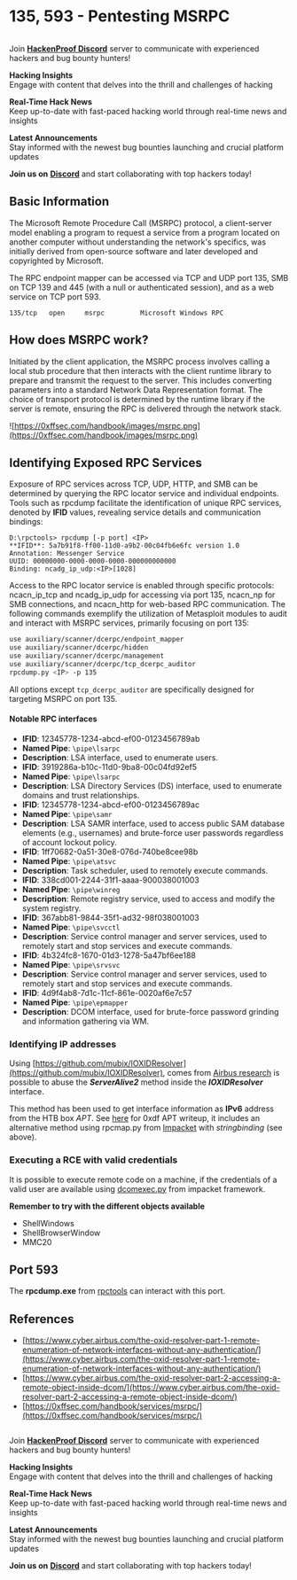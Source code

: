 # 135, 593 - Pentesting MSRPC





<figure><img src="../.gitbook/assets/image (380).png" alt=""><figcaption></figcaption></figure>

Join [**HackenProof Discord**](https://discord.com/invite/N3FrSbmwdy) server to communicate with experienced hackers and bug bounty hunters!

**Hacking Insights**\
Engage with content that delves into the thrill and challenges of hacking

**Real-Time Hack News**\
Keep up-to-date with fast-paced hacking world through real-time news and insights

**Latest Announcements**\
Stay informed with the newest bug bounties launching and crucial platform updates

**Join us on** [**Discord**](https://discord.com/invite/N3FrSbmwdy) and start collaborating with top hackers today!

## Basic Information

The Microsoft Remote Procedure Call (MSRPC) protocol, a client-server model enabling a program to request a service from a program located on another computer without understanding the network's specifics, was initially derived from open-source software and later developed and copyrighted by Microsoft.

The RPC endpoint mapper can be accessed via TCP and UDP port 135, SMB on TCP 139 and 445 (with a null or authenticated session), and as a web service on TCP port 593.

```
135/tcp   open     msrpc         Microsoft Windows RPC
```

## How does MSRPC work?

Initiated by the client application, the MSRPC process involves calling a local stub procedure that then interacts with the client runtime library to prepare and transmit the request to the server. This includes converting parameters into a standard Network Data Representation format. The choice of transport protocol is determined by the runtime library if the server is remote, ensuring the RPC is delivered through the network stack.

![https://0xffsec.com/handbook/images/msrpc.png](https://0xffsec.com/handbook/images/msrpc.png)

## **Identifying Exposed RPC Services**

Exposure of RPC services across TCP, UDP, HTTP, and SMB can be determined by querying the RPC locator service and individual endpoints. Tools such as rpcdump facilitate the identification of unique RPC services, denoted by **IFID** values, revealing service details and communication bindings:

```
D:\rpctools> rpcdump [-p port] <IP>
**IFID**: 5a7b91f8-ff00-11d0-a9b2-00c04fb6e6fc version 1.0
Annotation: Messenger Service
UUID: 00000000-0000-0000-0000-000000000000
Binding: ncadg_ip_udp:<IP>[1028]
```

Access to the RPC locator service is enabled through specific protocols: ncacn\_ip\_tcp and ncadg\_ip\_udp for accessing via port 135, ncacn\_np for SMB connections, and ncacn\_http for web-based RPC communication. The following commands exemplify the utilization of Metasploit modules to audit and interact with MSRPC services, primarily focusing on port 135:

```bash
use auxiliary/scanner/dcerpc/endpoint_mapper
use auxiliary/scanner/dcerpc/hidden
use auxiliary/scanner/dcerpc/management
use auxiliary/scanner/dcerpc/tcp_dcerpc_auditor
rpcdump.py <IP> -p 135
```

All options except `tcp_dcerpc_auditor` are specifically designed for targeting MSRPC on port 135.

#### Notable RPC interfaces

* **IFID**: 12345778-1234-abcd-ef00-0123456789ab
* **Named Pipe**: `\pipe\lsarpc`
* **Description**: LSA interface, used to enumerate users.
* **IFID**: 3919286a-b10c-11d0-9ba8-00c04fd92ef5
* **Named Pipe**: `\pipe\lsarpc`
* **Description**: LSA Directory Services (DS) interface, used to enumerate domains and trust relationships.
* **IFID**: 12345778-1234-abcd-ef00-0123456789ac
* **Named Pipe**: `\pipe\samr`
* **Description**: LSA SAMR interface, used to access public SAM database elements (e.g., usernames) and brute-force user passwords regardless of account lockout policy.
* **IFID**: 1ff70682-0a51-30e8-076d-740be8cee98b
* **Named Pipe**: `\pipe\atsvc`
* **Description**: Task scheduler, used to remotely execute commands.
* **IFID**: 338cd001-2244-31f1-aaaa-900038001003
* **Named Pipe**: `\pipe\winreg`
* **Description**: Remote registry service, used to access and modify the system registry.
* **IFID**: 367abb81-9844-35f1-ad32-98f038001003
* **Named Pipe**: `\pipe\svcctl`
* **Description**: Service control manager and server services, used to remotely start and stop services and execute commands.
* **IFID**: 4b324fc8-1670-01d3-1278-5a47bf6ee188
* **Named Pipe**: `\pipe\srvsvc`
* **Description**: Service control manager and server services, used to remotely start and stop services and execute commands.
* **IFID**: 4d9f4ab8-7d1c-11cf-861e-0020af6e7c57
* **Named Pipe**: `\pipe\epmapper`
* **Description**: DCOM interface, used for brute-force password grinding and information gathering via WM.

### Identifying IP addresses

Using [https://github.com/mubix/IOXIDResolver](https://github.com/mubix/IOXIDResolver), comes from [Airbus research](https://www.cyber.airbus.com/the-oxid-resolver-part-1-remote-enumeration-of-network-interfaces-without-any-authentication/) is possible to abuse the _**ServerAlive2**_ method inside the _**IOXIDResolver**_ interface.

This method has been used to get interface information as **IPv6** address from the HTB box _APT_. See [here](https://0xdf.gitlab.io/2021/04/10/htb-apt.html) for 0xdf APT writeup, it includes an alternative method using rpcmap.py from [Impacket](https://github.com/SecureAuthCorp/impacket/) with _stringbinding_ (see above).

### Executing a RCE with valid credentials

It is possible to execute remote code on a machine, if the credentials of a valid user are available using [dcomexec.py](https://github.com/fortra/impacket/blob/master/examples/dcomexec.py) from impacket framework.

**Remember to try with the different objects available**

* ShellWindows
* ShellBrowserWindow
* MMC20

## Port 593

The **rpcdump.exe** from [rpctools](https://resources.oreilly.com/examples/9780596510305/tree/master/tools/rpctools) can interact with this port.

## References

* [https://www.cyber.airbus.com/the-oxid-resolver-part-1-remote-enumeration-of-network-interfaces-without-any-authentication/](https://www.cyber.airbus.com/the-oxid-resolver-part-1-remote-enumeration-of-network-interfaces-without-any-authentication/)
* [https://www.cyber.airbus.com/the-oxid-resolver-part-2-accessing-a-remote-object-inside-dcom/](https://www.cyber.airbus.com/the-oxid-resolver-part-2-accessing-a-remote-object-inside-dcom/)
* [https://0xffsec.com/handbook/services/msrpc/](https://0xffsec.com/handbook/services/msrpc/)

<figure><img src="../.gitbook/assets/image (380).png" alt=""><figcaption></figcaption></figure>

Join [**HackenProof Discord**](https://discord.com/invite/N3FrSbmwdy) server to communicate with experienced hackers and bug bounty hunters!

**Hacking Insights**\
Engage with content that delves into the thrill and challenges of hacking

**Real-Time Hack News**\
Keep up-to-date with fast-paced hacking world through real-time news and insights

**Latest Announcements**\
Stay informed with the newest bug bounties launching and crucial platform updates

**Join us on** [**Discord**](https://discord.com/invite/N3FrSbmwdy) and start collaborating with top hackers today!




